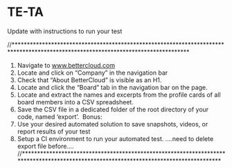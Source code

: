 # TE-TA
Update with instructions to run your test

//**********************************************************************************************************************************
   1. Navigate to www.bettercloud.com
   2. Locate and click on “Company” in the navigation bar
   3. Check that “About BetterCloud” is visible as an H1. 
   4. Locate and click the “Board” tab in the navigation bar on the page. 
   5. Locate and extract the names and excerpts from the profile cards of all board members into a CSV spreadsheet. 
   6. Save the CSV file in a dedicated folder of the root directory of your code, named ‘export’. 
   Bonus: 
   1. Use your desired automated solution to save snapshots, videos, or report results of your test
   2. Setup a CI environment to run your automated test.
      ....need to delete export file before....
//**************************************************************************************************************************************
